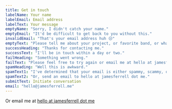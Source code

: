 ```yaml
---
title: Get in touch
labelName: Your name
labelEmail: Email address
labelText: Your message
emptyName: "Sorry, I didn't catch your name."
emptyEmail: "It'd be difficult to get back to you without this."
invalidEmail: "That's your email address huh 😒"
emptyText: "Please tell me about your project, or favorite band, or whatever."
successHeading: "Thanks for contacting me."
successText: "I'll be in touch within a day or two."
failHeading: "Something went wrong."
failText: "Please feel free to try again or email me at hello at jamesferrell dot me."
spamHeading: "Well this is awkward."
spamText1: "I've determined that your email is either spammy, scammy, or vulgar. If you have good intentions, clean it up and try again."
spamText2: "Or, send an email to hello at jamesferrell dot me."
submitText: Initiate conversation
email: "hello@jamesferrell.me"
---
```


Or email me at [hello at jamesferrell dot me](mailto:&#104;&#101;&#108;&#108;&#111;&#064;&#106;&#097;&#109;&#101;&#115;&#102;&#101;&#114;&#114;&#101;&#108;&#108;&#046;&#109;&#101;)